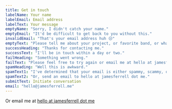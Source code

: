 ```yaml
---
title: Get in touch
labelName: Your name
labelEmail: Email address
labelText: Your message
emptyName: "Sorry, I didn't catch your name."
emptyEmail: "It'd be difficult to get back to you without this."
invalidEmail: "That's your email address huh 😒"
emptyText: "Please tell me about your project, or favorite band, or whatever."
successHeading: "Thanks for contacting me."
successText: "I'll be in touch within a day or two."
failHeading: "Something went wrong."
failText: "Please feel free to try again or email me at hello at jamesferrell dot me."
spamHeading: "Well this is awkward."
spamText1: "I've determined that your email is either spammy, scammy, or vulgar. If you have good intentions, clean it up and try again."
spamText2: "Or, send an email to hello at jamesferrell dot me."
submitText: Initiate conversation
email: "hello@jamesferrell.me"
---
```


Or email me at [hello at jamesferrell dot me](mailto:&#104;&#101;&#108;&#108;&#111;&#064;&#106;&#097;&#109;&#101;&#115;&#102;&#101;&#114;&#114;&#101;&#108;&#108;&#046;&#109;&#101;)